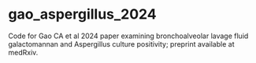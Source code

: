 # gao_aspergillus_2024
Code for Gao CA et al 2024 paper examining bronchoalveolar lavage fluid galactomannan and Aspergillus culture positivity; preprint available at medRxiv. 

